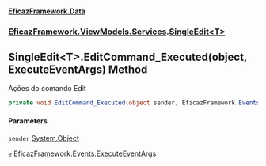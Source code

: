 #### [EficazFramework.Data](EficazFrameworkData.md 'EficazFramework Data')
### [EficazFramework.ViewModels.Services](EficazFrameworkData.md#EficazFramework_ViewModels_Services 'EficazFramework.ViewModels.Services').[SingleEdit&lt;T&gt;](SingleEdit_T_.md 'EficazFramework.ViewModels.Services.SingleEdit&lt;T&gt;')
## SingleEdit&lt;T&gt;.EditCommand_Executed(object, ExecuteEventArgs) Method
Ações do comando Edit  
```csharp
private void EditCommand_Executed(object sender, EficazFramework.Events.ExecuteEventArgs e);
```
#### Parameters
<a name='EficazFramework_ViewModels_Services_SingleEdit_T__EditCommand_Executed(object_EficazFramework_Events_ExecuteEventArgs)_sender'></a>
`sender` [System.Object](https://docs.microsoft.com/en-us/dotnet/api/System.Object 'System.Object')  
  
<a name='EficazFramework_ViewModels_Services_SingleEdit_T__EditCommand_Executed(object_EficazFramework_Events_ExecuteEventArgs)_e'></a>
`e` [EficazFramework.Events.ExecuteEventArgs](https://docs.microsoft.com/en-us/dotnet/api/EficazFramework.Events.ExecuteEventArgs 'EficazFramework.Events.ExecuteEventArgs')  
  
